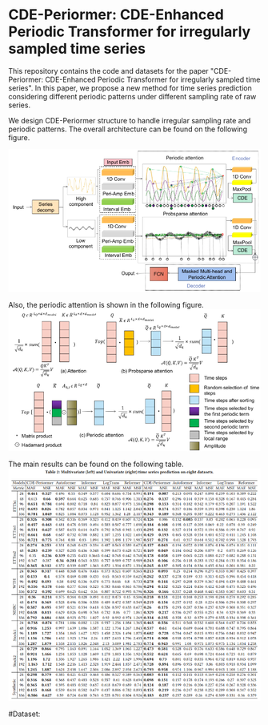 # CDE-Periormer: CDE-Enhanced Periodic Transformer for irregularly sampled time series

This repository contains the code and datasets for the paper "CDE-Periormer: CDE-Enhanced Periodic Transformer for irregularly sampled time series". In this paper, we propose a new method for time series prediction considering different periodic patterns under different sampling rate of raw series.

We design CDE-Periormer structure to handle irregular sampling rate and periodic patterns. The overall architecture can be found on the following figure.

![1 Architecture](https://github.com/xren451/CDE-Periormer/blob/main/img/arch.png)

Also, the periodic attention is shown in the following figure.
![2 periatt](https://github.com/xren451/CDE-Periormer/blob/main/img/periodic%20att.png)

The main results can be found on the following table.
![3 periatt](https://github.com/xren451/CDE-Periormer/blob/main/img/Multivariate%20and%20univariate%20time%20series%20prediction%20on%20eight%20datasets.png)

#Dataset:
